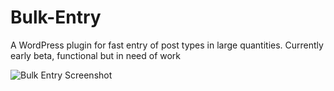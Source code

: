 Bulk-Entry
==========

A WordPress plugin for fast entry of post types in large quantities. Currently early beta, functional but in need of work

![Bulk Entry Screenshot](https://raw.github.com/Tarendai/Bulk-Entry/master/screenshot.png)